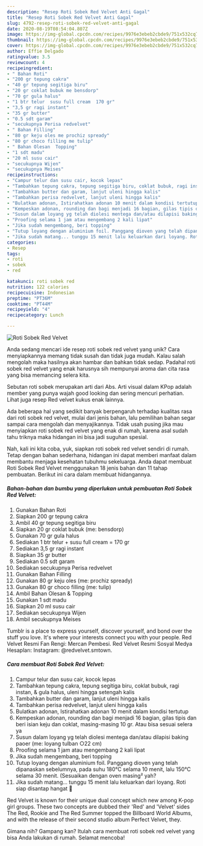 ```yaml
---
description: "Resep Roti Sobek Red Velvet Anti Gagal"
title: "Resep Roti Sobek Red Velvet Anti Gagal"
slug: 4792-resep-roti-sobek-red-velvet-anti-gagal
date: 2020-08-19T08:54:04.807Z
image: https://img-global.cpcdn.com/recipes/9976e3ebeb2cbde9/751x532cq70/roti-sobek-red-velvet-foto-resep-utama.jpg
thumbnail: https://img-global.cpcdn.com/recipes/9976e3ebeb2cbde9/751x532cq70/roti-sobek-red-velvet-foto-resep-utama.jpg
cover: https://img-global.cpcdn.com/recipes/9976e3ebeb2cbde9/751x532cq70/roti-sobek-red-velvet-foto-resep-utama.jpg
author: Effie Delgado
ratingvalue: 3.5
reviewcount: 4
recipeingredient:
- " Bahan Roti"
- "200 gr tepung cakra"
- "40 gr tepung segitiga biru"
- "20 gr coklat bubuk me bensdorp"
- "70 gr gula halus"
- "1 btr telur  susu full cream  170 gr"
- "3,5 gr ragi instant"
- "35 gr butter"
- "0.5 sdt garam"
- "secukupnya Perisa redvelvet"
- " Bahan Filling"
- "80 gr keju oles me prochiz spready"
- "80 gr choco filling me tulip"
- " Bahan Olesan  Topping"
- "1 sdt madu"
- "20 ml susu cair"
- "secukupnya Wijen"
- "secukupnya Meises"
recipeinstructions:
- "Campur telur dan susu cair, kocok lepas"
- "Tambahkan tepung cakra, tepung segitiga biru, coklat bubuk, ragi instan, &amp; gula halus, uleni hingga setengah kalis"
- "Tambahkan butter dan garam, lanjut uleni hingga kalis"
- "Tambahkan perisa redvelvet, lanjut uleni hingga kalis"
- "Bulatkan adonan, Istirahatkan adonan 10 menit dalam kondisi tertutup"
- "Kempeskan adonan, rounding dan bagi menjadi 16 bagian, gilas tipis dan beri isian keju dan coklat, masing-masing 10 gr. Atau bisa sesuai selera ya"
- "Susun dalam loyang yg telah diolesi mentega dan/atau dilapisi baking paoer (me: loyang tulban ○22 cm)"
- "Proofing selama 1 jam atau mengembang 2 kali lipat"
- "Jika sudah mengembang, beri topping"
- "Tutup loyang dengan aluminium foil. Panggang dioven yang telah dipanaskan sebelumnya, pada suhu 180°C selama 10 menit, lalu 150°C selama 30 menit. (Sesuaikan dengan oven masing² yah?"
- "Jika sudah matang... tunggu 15 menit lalu keluarkan dari loyang. Roti siap disantap hangat 🙂"
categories:
- Resep
tags:
- roti
- sobek
- red

katakunci: roti sobek red 
nutrition: 122 calories
recipecuisine: Indonesian
preptime: "PT36M"
cooktime: "PT44M"
recipeyield: "4"
recipecategory: Lunch

---
```



![Roti Sobek Red Velvet](https://img-global.cpcdn.com/recipes/9976e3ebeb2cbde9/751x532cq70/roti-sobek-red-velvet-foto-resep-utama.jpg)

Anda sedang mencari ide resep roti sobek red velvet yang unik? Cara menyiapkannya memang tidak susah dan tidak juga mudah. Kalau salah mengolah maka hasilnya akan hambar dan bahkan tidak sedap. Padahal roti sobek red velvet yang enak harusnya sih mempunyai aroma dan cita rasa yang bisa memancing selera kita.

Sebutan roti sobek merupakan arti dari Abs. Arti visual dalam KPop adalah member yang punya wajah good looking dan sering mencuri perhatian. Lihat juga resep Red velvet kukus enak lainnya.

Ada beberapa hal yang sedikit banyak berpengaruh terhadap kualitas rasa dari roti sobek red velvet, mulai dari jenis bahan, lalu pemilihan bahan segar sampai cara mengolah dan menyajikannya. Tidak usah pusing jika mau menyiapkan roti sobek red velvet yang enak di rumah, karena asal sudah tahu triknya maka hidangan ini bisa jadi suguhan spesial.


Nah, kali ini kita coba, yuk, siapkan roti sobek red velvet sendiri di rumah. Tetap dengan bahan sederhana, hidangan ini dapat memberi manfaat dalam membantu menjaga kesehatan tubuhmu sekeluarga. Anda dapat membuat Roti Sobek Red Velvet menggunakan 18 jenis bahan dan 11 tahap pembuatan. Berikut ini cara dalam membuat hidangannya.

<!--inarticleads1-->

##### Bahan-bahan dan bumbu yang diperlukan untuk pembuatan Roti Sobek Red Velvet:

1. Gunakan  Bahan Roti
1. Siapkan 200 gr tepung cakra
1. Ambil 40 gr tepung segitiga biru
1. Siapkan 20 gr coklat bubuk (me: bensdorp)
1. Gunakan 70 gr gula halus
1. Sediakan 1 btr telur + susu full cream = 170 gr
1. Sediakan 3,5 gr ragi instant
1. Siapkan 35 gr butter
1. Sediakan 0.5 sdt garam
1. Sediakan secukupnya Perisa redvelvet
1. Gunakan  Bahan Filling
1. Gunakan 80 gr keju oles (me: prochiz spready)
1. Gunakan 80 gr choco filling (me: tulip)
1. Ambil  Bahan Olesan &amp; Topping
1. Gunakan 1 sdt madu
1. Siapkan 20 ml susu cair
1. Sediakan secukupnya Wijen
1. Ambil secukupnya Meises


Tumblr is a place to express yourself, discover yourself, and bond over the stuff you love. It&#39;s where your interests connect you with your people. Red Velvet Resmi Fan Rengi: Mercan Pembesi. Red Velvet Resmi Sosyal Medya Hesapları: Instagram: @redvelvet.smtown. 

<!--inarticleads2-->

##### Cara membuat Roti Sobek Red Velvet:

1. Campur telur dan susu cair, kocok lepas
1. Tambahkan tepung cakra, tepung segitiga biru, coklat bubuk, ragi instan, &amp; gula halus, uleni hingga setengah kalis
1. Tambahkan butter dan garam, lanjut uleni hingga kalis
1. Tambahkan perisa redvelvet, lanjut uleni hingga kalis
1. Bulatkan adonan, Istirahatkan adonan 10 menit dalam kondisi tertutup
1. Kempeskan adonan, rounding dan bagi menjadi 16 bagian, gilas tipis dan beri isian keju dan coklat, masing-masing 10 gr. Atau bisa sesuai selera ya
1. Susun dalam loyang yg telah diolesi mentega dan/atau dilapisi baking paoer (me: loyang tulban ○22 cm)
1. Proofing selama 1 jam atau mengembang 2 kali lipat
1. Jika sudah mengembang, beri topping
1. Tutup loyang dengan aluminium foil. Panggang dioven yang telah dipanaskan sebelumnya, pada suhu 180°C selama 10 menit, lalu 150°C selama 30 menit. (Sesuaikan dengan oven masing² yah?
1. Jika sudah matang... tunggu 15 menit lalu keluarkan dari loyang. Roti siap disantap hangat 🙂


Red Velvet is known for their unique dual concept which new among K-pop girl groups. These two concepts are dubbed their &#39;Red&#39; and &#39;Velvet&#39; sides The Red, Rookie and The Red Summer topped the Billboard World Albums, and with the release of their second studio album Perfect Velvet, they. 

Gimana nih? Gampang kan? Itulah cara membuat roti sobek red velvet yang bisa Anda lakukan di rumah. Selamat mencoba!

